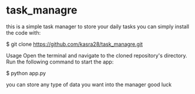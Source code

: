 # task_managre
this is a simple task manager to store your daily tasks you can simply install the code with:

$ git clone https://github.com/kasra28/task_managre.git

Usage Open the terminal and navigate to the cloned repository's directory. Run the following command to start the app:

$ python app.py

you can store any type of data you want into the manager good luck
